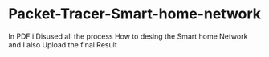 # Packet-Tracer-Smart-home-network
In PDF i Disused all the process How to desing the Smart home Network  and I also Upload the final Result
